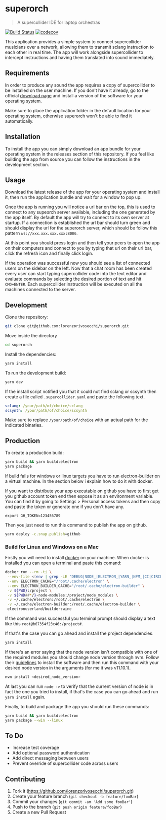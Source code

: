 # superorch

> A supercollider IDE for laptop orchestras

[![Build Status](https://travis-ci.org/lorenzorivosecchi/superorch.svg?branch=master)](https://travis-ci.org/lorenzorivosecchi/superorch)
[![codecov](https://codecov.io/gh/lorenzorivosecchi/superorch/branch/master/graph/badge.svg)](https://codecov.io/gh/lorenzorivosecchi/superorch)

This application provides a simple system to connect supercollider musicians over a network, allowing them to transmit sclang instruction to each other in real time.
The app will work alongside supercollider to intercept instructions and having them translated into sound immediately.

## Requirements

In order to produce any sound the app requires a copy of supercollider to be installed on the user machine. If you don't have it already, go to the official [download page](https://supercollider.github.io/download) and install a version of the software for your operating system.

Make sure to place the application folder in the default location for your operating system, otherwise superorch won't be able to find it automatically.

## Installation

To install the app you can simply download an app bundle for your operating system in the releases section of this repository.
If you feel like building the app from source you can follow the instructions in the development section.

## Usage

Download the latest release of the app for your operating system and install it, then
run the application bundle and wait for a window to pop up.

Once the app is running you will notice a url bar on the top, this is used to connect to any supeorch server available, including the one generated by the app itself.
By default the app will try to connect to its own server at startup. If a connection is established the url bar should turn green and should display the url for the superorch server, which should be follow this pattern `ws://xxx.xxx.xxx.xxx:8000`.

At this point you should press login and then tell your peers to open the app on their computers and connect to you by typing that url on their url bar, click the refresh icon and finally click login.

If the operation was successful now you should see a list of connected users on the sidebar on the left.
Now that a chat room has been created every user can start typing supercollider code into the text editor and evaluate commands by selecting the desired portion of text and hit `CMD+ENTER`. Each supercollider instruction will be executed on all the machines connected to the server.

## Development

Clone the repository:

```sh
git clone git@github.com:lorenzorivosecchi/superorch.git
```

Move inside the directory

```sh
cd superorch
```

Install the dependencies:

```sh
yarn install
```

To run the development build:

```sh
yarn dev
```

If the install script notified you that it could not find sclang or scsynth
then create a file called `.supercollider.yaml` and paste the following text.

```yaml
sclang: /your/path/of/choice/sclang
scsynth: /your/path/of/choice/scsynth
```

Make sure to replace `/your/path/of/choice` with an actual path for the indicated binaries.

## Production

To create a production build:

```sh
yarn build && yarn build:electron
yarn package
```

If build fails for windows or linux targets you have to run electron-builder on a virtual machine. In the section below i explain how to do it with docker.

If you want to distribute your app executable on github you have to first get you github account token end then expose it as an environment variable.
You can find it by going to Settings > Personal access tokens and then copy and paste the token or generate one if you don't have any.

```
export GH_TOKEN=123456789
```

Then you just need to run this command to publish the app on github.

```sh
yarn deploy -c.snap.publish=github
```

### Build for Linux and Windows on a Mac

Firstly you will need to install [docker](https://hub.docker.com/?overlay=onboarding) on your machine.
When docker is installed you can open a terminal and paste this comand:

```sh
docker run --rm -ti \
 --env-file <(env | grep -iE 'DEBUG|NODE_|ELECTRON_|YARN_|NPM_|CI|CIRCLE|TRAVIS_TAG|TRAVIS|TRAVIS_REPO_|TRAVIS_BUILD_|TRAVIS_BRANCH|TRAVIS_PULL_REQUEST_|APPVEYOR_|CSC_|GH_|GITHUB_|BT_|AWS_|STRIP|BUILD_') \
 --env ELECTRON_CACHE="/root/.cache/electron" \
 --env ELECTRON_BUILDER_CACHE="/root/.cache/electron-builder" \
 -v ${PWD}:/project \
 -v ${PWD##*/}-node-modules:/project/node_modules \
 -v ~/.cache/electron:/root/.cache/electron \
 -v ~/.cache/electron-builder:/root/.cache/electron-builder \
 electronuserland/builder:wine
```

If the command was successful you terminal prompt should display a text like this `root@b67354f23c46:/project#`.

If that's the case you can go ahead and install the project dependencies.

```sh
yarn install
```

If there's an error saying that the node version isn't compatible with one of the required modules you should change node version through nvm. Follow their [guidelines](https://github.com/nvm-sh/nvm#install--update-script) to install the software and then run this command with your desired node version in the arguments (for me it was v11.10.1).

```sh
nvm install <desired_node_version>
```

At last you can run `node -v` to verify that the current version of node is in fact the one you tried to install,
if that's the case you can go ahead and run `yarn install` again.

Finally, to build and package the app you should run these commands:

```sh
yarn build && yarn build:electron
yarn package --win --linux
```

## To Do

- Increase test coverage
- Add optional password authentication
- Add direct messaging between users
- Prevent override of supercollider code across users

## Contributing

1. Fork it (<https://github.com/lorenzorivosecchi/superorch.git>)
2. Create your feature branch (`git checkout -b feature/fooBar`)
3. Commit your changes (`git commit -am 'Add some fooBar'`)
4. Push to the branch (`git push origin feature/fooBar`)
5. Create a new Pull Request
